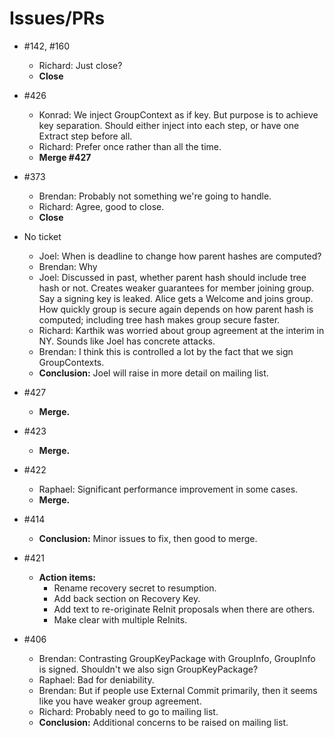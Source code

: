 # Issues/PRs

- #142, #160
  - Richard: Just close?
  - **Close**

- #426
  - Konrad: We inject GroupContext as if key. But purpose is to achieve key
    separation. Should either inject into each step, or have one Extract step
    before all.
  - Richard: Prefer once rather than all the time.
  - **Merge #427**

- #373
  - Brendan: Probably not something we're going to handle.
  - Richard: Agree, good to close.
  - **Close**

- No ticket
  - Joel: When is deadline to change how parent hashes are computed?
  - Brendan: Why
  - Joel: Discussed in past, whether parent hash should include tree hash or
    not. Creates weaker guarantees for member joining group. Say a signing key
    is leaked. Alice gets a Welcome and joins group. How quickly group is secure
    again depends on how parent hash is computed; including tree hash makes
    group secure faster.
  - Richard: Karthik was worried about group agreement at the interim in NY.
    Sounds like Joel has concrete attacks.
  - Brendan: I think this is controlled a lot by the fact that we sign
    GroupContexts.
  - **Conclusion:** Joel will raise in more detail on mailing list.

- #427
  - **Merge.**

- #423
  - **Merge.**

- #422
  - Raphael: Significant performance improvement in some cases.
  - **Merge.**

- #414
  - **Conclusion:** Minor issues to fix, then good to merge.

- #421
  - **Action items:**
    - Rename recovery secret to resumption.
    - Add back section on Recovery Key.
    - Add text to re-originate ReInit proposals when there are others.
    - Make clear with multiple ReInits.

- #406
  - Brendan: Contrasting GroupKeyPackage with GroupInfo, GroupInfo is signed.
    Shouldn't we also sign GroupKeyPackage?
  - Raphael: Bad for deniability.
  - Brendan: But if people use External Commit primarily, then it seems like you 
    have weaker group agreement.
  - Richard: Probably need to go to mailing list.
  - **Conclusion:** Additional concerns to be raised on mailing list.